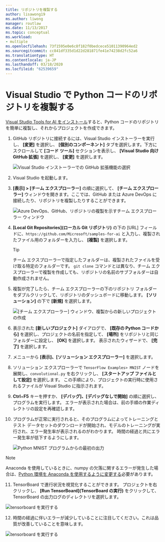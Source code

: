 ```yaml
---
title: リポジトリを複製する
author: lisawong19
ms.author: liwong
manager: routlaw
ms.date: 11/13/2017
ms.topic: conceptual
ms.workload:
- multiple
ms.openlocfilehash: 73f1595e0e6c8f182f0bedcece51011390964ed2
ms.sourcegitcommit: cc841df335d1d22d281871fe41e74238d2fc52a6
ms.translationtype: HT
ms.contentlocale: ja-JP
ms.lasthandoff: 03/18/2020
ms.locfileid: "62539659"
---
```

# <a name="clone-a-repository-of-python-code-in-visual-studio"></a>Visual Studio で Python コードのリポジトリを複製する

[Visual Studio Tools for AI をインストール](installation.md)すると、Python コードのリポジトリを簡単に複製し、それからプロジェクトを作成できます。

1. GitHub リポジトリに接続するには、Visual Studio インストーラーを実行し、 **[変更]** を選択し、 **[個別のコンポーネント]** タブを選択します。下方にスクロールして **[コード ツール]** セクションを表示し、 **[Visual Studio 向け GitHub 拡張]** を選択し、 **[変更]** を選択します。

    ![Visual Studio インストーラーでの GitHub 拡張機能の選択](media/create-project-repo/installation-github-extension.png)

2. Visual Studio を起動します。

3. **[表示] > [チーム エクスプローラー]** の順に選択して、 **[チーム エクスプローラー]** ウィンドウを開きます。ここでは、GitHub または Azure DevOps に接続したり、リポジトリを複製したりすることができます。

    ![Azure DevOps、GitHub、リポジトリの複製を示すチーム エクスプローラー ウィンドウ](media/create-project-repo/team-explorer-devops.png)

4. **[Local Git Repositories]\(ローカル Git リポジトリ\)** の下の [URL] フィールドに、`https://github.com/Microsoft/samples-for-ai` と入力し、複製されたファイル用のフォルダーを入力し、 **[複製]** を選択します。

    > [!Tip]
    > チーム エクスプローラーで指定したフォルダーは、複製されたファイルを受け取る特定のフォルダーです。 `git clone` コマンドとは異なり、チーム エクスプローラーで複製を作成しても、リポジトリの名前のサブフォルダーは自動作成されません。

5. 複製が完了したら、チーム エクスプローラーの下のリポジトリ フォルダーをダブルクリックして、リポジトリのダッシュボードに移動します。 **[ソリューション]** の下で **[新規]** を選択します。

    ![[チーム エクスプローラー] ウィンドウ、複製からの新しいプロジェクトの作成](media/create-project-repo/team-explorer-new-project.png)

6. 表示された **[新しいプロジェクト]** ダイアログで、 **[既存の Python コードから]** を選択し、プロジェクトの名前を指定して、 **[場所]** をリポジトリと同じフォルダーに設定し、 **[OK]** を選択します。 表示されたウィザードで、 **[完了]** を選択します。

7. メニューから **[表示]、[ソリューション エクスプローラー]** を選択します。

8. ソリューション エクスプローラーで `TensorFlow Examples> MNIST` ノードを展開し、`convolutional.py` を右クリックし、 **[スタートアップ ファイルとして設定]** を選択します。 この手順により、プロジェクトの実行時に使用されるファイルが Visual Studio に指示されます。

9. **Ctrl**+**F5** キーを押すか、 **[デバッグ]、[デバッグなしで開始]** の順に選択し、プログラムを実行します。 エラーが表示された場合は、前の手順の作業ディレクトリの設定を再確認します。

10. プログラムが正常に実行されると、そのプログラムによってトレーニングとテスト データセットのダウンロードが開始され、モデルのトレーニングが実行され、エラー発生率が表示されるのがわかります。 時間の経過と共にエラー発生率が低下するようにします。

    ![Python MNIST プログラムからの最初の出力](media/create-project-repo/tensorflow-mnist-running.png)

   > [!NOTE]
   > Anaconda を使用しているときに、numpy の欠落に関するエラーが発生した場合は、[Python 環境を Anaconda を使用するように変更する](../python/selecting-a-python-environment-for-a-project.md)必要があります。

11. TensorBoard で進行状況を視覚化することができます。 プロジェクトを右クリックし、 **[Run TensorBoard]\(TensorBoard の実行\)** をクリックして、TensorBoard の出力ログのディレクトリを選択します。

   ![tensorboard を実行する](media/create-project-repo/run-tensorboard.png)

12. 時間の経過に伴いエラーが減少していることに注目してください。これは品質が改善していることを意味します。

   ![tensorboard を実行する](media/create-project-repo/tensorboard.png)
